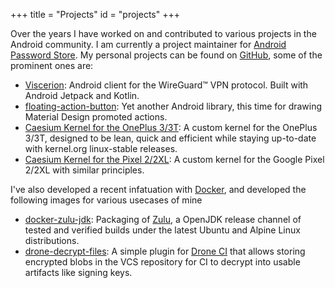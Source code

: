 +++
title = "Projects"
id = "projects"
+++

Over the years I have worked on and contributed to various projects in the Android community. I am currently a project maintainer for [Android Password Store](https://github.com/zeapo/Android-Password-Store). My personal projects can be found on [GitHub](https://github.com/MSF-Jarvis),
some of the prominent ones are:

- [Viscerion](https://github.com/MSF-Jarvis/viscerion): Android client for the WireGuard™️  VPN protocol. Built with Android Jetpack and Kotlin.
- [floating-action-button](https://github.com/MSF-Jarvis/floating-action-button): Yet another Android library, this time for drawing Material Design promoted
  actions.
- [Caesium Kernel for the OnePlus 3/3T](https://github.com/MSF-Jarvis/oneplus3): A custom kernel for the OnePlus 3/3T, designed to be lean, quick and efficient while
  staying up-to-date with kernel.org linux-stable releases.
- [Caesium Kernel for the Pixel 2/2XL](https://github.com/MSF-Jarvis/wahoo): A custom kernel for the Google Pixel 2/2XL with similar principles.

I've also developed a recent infatuation with [Docker](https://docker.com), and developed the following images for various usecases of mine

- [docker-zulu-jdk](https://github.com/MSF-Jarvis/docker-zulu-jdk): Packaging of [Zulu](https://www.azul.com/downloads/zulu/), a OpenJDK release channel of tested and verified builds under the latest Ubuntu and Alpine Linux distributions.
- [drone-decrypt-files](https://github.com/MSF-Jarvis/drone-decrypt-files): A simple plugin for [Drone CI](https://drone.io) that allows storing encrypted blobs in the VCS repository for CI to decrypt into usable artifacts like signing keys.
